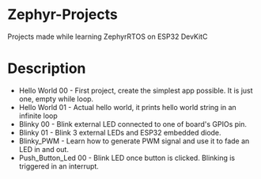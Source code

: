 # Zephyr-Projects
Projects made while learning ZephyrRTOS on ESP32 DevKitC

# Description

- Hello World 00 - First project, create the simplest app possible. It is just one, empty while loop.
- Hello World 01 - Actual hello world, it prints hello world string in an infinite loop
- Blinky 00 - Blink external LED connected to one of board's GPIOs pin. 
- Blinky 01 - Blink 3 external LEDs and ESP32 embedded diode.
- Blinky_PWM - Learn how to generate PWM signal and use it to fade an LED in and out.
- Push_Button_Led 00 - Blink LED once button is clicked. Blinking is triggered in an interrupt.
